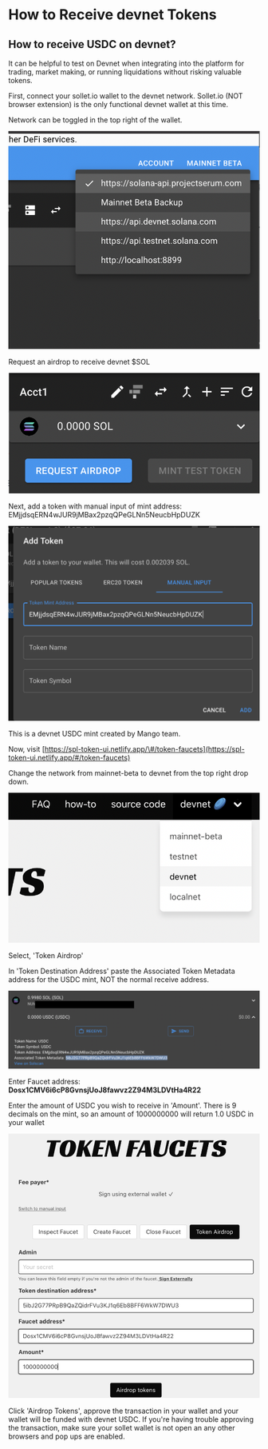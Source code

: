 # How to Receive devnet Tokens

## How to receive USDC on devnet? 

It can be helpful to test on Devnet when integrating into the platform for trading, market making, or running liquidations without risking valuable tokens. 

First, connect your sollet.io wallet to the devnet network. Sollet.io \(NOT browser extension\) is the only functional devnet wallet at this time. 

Network can be toggled in the top right of the wallet. 

![](../.gitbook/assets/screen-shot-2021-08-05-at-2.45.07-pm.png)

Request an airdrop to receive devnet $SOL 

![](../.gitbook/assets/screen-shot-2021-08-05-at-1.43.55-pm.png)

Next, add a token with manual input of mint address: EMjjdsqERN4wJUR9jMBax2pzqQPeGLNn5NeucbHpDUZK

![](../.gitbook/assets/screen-shot-2021-08-05-at-2.48.08-pm.png)

This is a devnet USDC mint created by Mango team. 

Now, visit  [https://spl-token-ui.netlify.app/\#/token-faucets](https://spl-token-ui.netlify.app/#/token-faucets)

 Change the network from mainnet-beta to devnet from the top right drop down. 

![](../.gitbook/assets/screen-shot-2021-08-06-at-9.27.38-am.png)

Select, 'Token Airdrop'

In  'Token Destination Address' paste the Associated Token Metadata address for the USDC mint, NOT the normal receive address. 

![](../.gitbook/assets/screen-shot-2021-08-06-at-9.29.37-am.png)

Enter Faucet address: **Dosx1CMV6i6cP8GvnsjUoJ8fawvz2Z94M3LDVtHa4R22** 

 Enter the amount of USDC you wish to receive in 'Amount'. There is 9 decimals on the mint, so an amount of 1000000000 will return 1.0 USDC in your wallet

![](../.gitbook/assets/screen-shot-2021-08-06-at-9.39.54-am.png)

Click 'Airdrop Tokens', approve the transaction in your wallet and your wallet will be funded with devnet USDC. If you're having trouble approving the transaction, make sure your sollet wallet is not open an any other browsers and pop ups are enabled. 



















